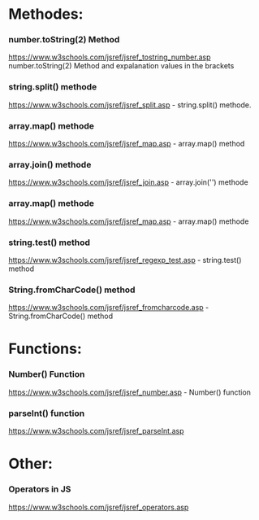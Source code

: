 # Methodes:

### number.toString(2) Method

https://www.w3schools.com/jsref/jsref_tostring_number.asp
number.toString(2) Method and expalanation values in the brackets

### string.split() methode

https://www.w3schools.com/jsref/jsref_split.asp - string.split() methode.

### array.map() methode

https://www.w3schools.com/jsref/jsref_map.asp - array.map() method

### array.join() methode

https://www.w3schools.com/jsref/jsref_join.asp - array.join('') methode

### array.map() methode

https://www.w3schools.com/jsref/jsref_map.asp - array.map() methode

### string.test() method

https://www.w3schools.com/jsref/jsref_regexp_test.asp - string.test() method

### String.fromCharCode() method

https://www.w3schools.com/jsref/jsref_fromcharcode.asp - String.fromCharCode() method

# Functions:

### Number() Function

https://www.w3schools.com/jsref/jsref_number.asp - Number() function

### parseInt() function

https://www.w3schools.com/jsref/jsref_parseInt.asp

# Other:

### Operators in JS

https://www.w3schools.com/jsref/jsref_operators.asp
